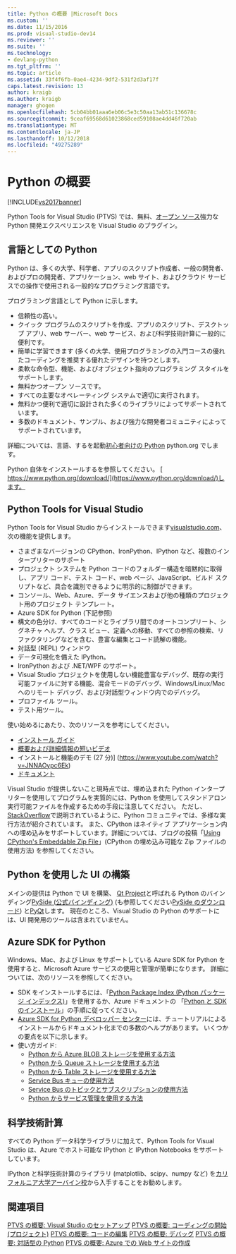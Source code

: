 ```yaml
---
title: Python の概要 |Microsoft Docs
ms.custom: ''
ms.date: 11/15/2016
ms.prod: visual-studio-dev14
ms.reviewer: ''
ms.suite: ''
ms.technology:
- devlang-python
ms.tgt_pltfrm: ''
ms.topic: article
ms.assetid: 33f4f6fb-0ae4-4234-9df2-531f2d3af17f
caps.latest.revision: 13
author: kraigb
ms.author: kraigb
manager: ghogen
ms.openlocfilehash: 5cb04bb01aaa6eb06c5e3c50aa13ab51c136678c
ms.sourcegitcommit: 9ceaf69568d61023868ced59108ae4dd46f720ab
ms.translationtype: MT
ms.contentlocale: ja-JP
ms.lasthandoff: 10/12/2018
ms.locfileid: "49275289"
---
```

# <a name="getting-started-with-python"></a>Python の概要
[!INCLUDE[vs2017banner](../includes/vs2017banner.md)]

Python Tools for Visual Studio (PTVS) では、無料、[オープン ソース](https://github.com/Microsoft/ptvs)強力な Python 開発エクスペリエンスを Visual Studio のプラグイン。  
  
## <a name="python-the-language"></a>言語としての Python
  
Python は、多くの大学、科学者、アプリのスクリプト作成者、一般の開発者、およびプロの開発者、アプリケーション、web サイト、およびクラウド サービスでの操作で使用される一般的なプログラミング言語です。

プログラミング言語として Python に示します。
  
- 信頼性の高い。
- クイック プログラムのスクリプトを作成、アプリのスクリプト、デスクトップ アプリ、web サーバー、web サービス、および科学技術計算に一般的に便利です。
- 簡単に学習できます (多くの大学、使用プログラミングの入門コースの優れたコーディングを推奨する優れたデザインを持つとします。
- 柔軟な命令型、機能、およびオブジェクト指向のプログラミング スタイルをサポートします。
- 無料かつオープン ソースです。
- すべての主要なオペレーティング システムで適切に実行されます。  
- 無料かつ便利で適切に設計された多くのライブラリによってサポートされています。  
- 多数のドキュメント、サンプル、および強力な開発者コミュニティによってサポートされています。  

詳細については、言語、するを起動[初心者向けの Python](https://www.python.org/about/gettingstarted/) python.org でします。

Python 自体をインストールするを参照してください。 [ https://www.python.org/download/](https://www.python.org/download/)します。
 
  
## <a name="python-tools-for-visual-studio"></a>Python Tools for Visual Studio
  
Python Tools for Visual Studio からインストールできます[visualstudio.com](https://www.visualstudio.com/en-us/explore/python-vs)、次の機能を提供します。  
  
- さまざまなバージョンの CPython、IronPython、IPython など、複数のインタープリターのサポート  
- プロジェクト システムを Python コードのフォルダー構造を暗黙的に取得し、アプリ コード、テスト コード、web ページ、JavaScript、ビルド スクリプトなど、具合を識別できるように明示的に制御ができます。  
- コンソール、Web、Azure、データ サイエンスおよび他の種類のプロジェクト用のプロジェクト テンプレート。    
- Azure SDK for Python (下記参照)    
- 構文の色分け、すべてのコードとライブラリ間でのオートコンプリート、シグネチャ ヘルプ、クラス ビュー、定義への移動、すべての参照の検索、リファクタリングなどを含む、豊富な編集とコード読解の機能。    
- 対話型 (REPL) ウィンドウ
- データ可視化を備えた IPython。
- IronPython および .NET/WPF のサポート。    
- Visual Studio プロジェクトを使用しない機能豊富なデバッグ、既存の実行可能ファイルに対する機能、混合モードのデバッグ、Windows/Linux/Mac へのリモート デバッグ、および対話型ウィンドウ内でのデバッグ。   
- プロファイル ツール。  
- テスト用ツール。  
  
使い始めるにあたり、次のリソースを参考にしてください。

- [インストール ガイド](https://github.com/Microsoft/PTVS/wiki/PTVS-Installation)    
- [概要および詳細情報の短いビデオ](https://www.youtube.com/playlist?list=PLReL099Y5nRdLgGAdrb_YeTdEnd23s6Ff)  
- インストールと機能のデモ (27 分)] (https://www.youtube.com/watch?v=JNNAOypc6Ek)  
- [ドキュメント](https://github.com/Microsoft/PTVS/wiki)  


Visual Studio が提供しないこと現時点では、埋め込まれた Python インタープリターを使用してプログラムを実質的には、Python を使用してスタンドアロン実行可能ファイルを作成するための手段に注意してください。 ただし、[StackOverflow](http://stackoverflow.com/questions/5458048/how-to-make-a-python-script-standalone-executable-to-run-without-any-dependency)で説明されているように、Python コミュニティでは、多様な実行方法が紹介されています。 また、CPython はネイティブ アプリケーション内への埋め込みをサポートしています。詳細については、ブログの投稿「[Using CPython's Embeddable Zip File](https://blogs.msdn.microsoft.com/pythonengineering/2016/04/26/cpython-embeddable-zip-file/)」(CPython の埋め込み可能な Zip ファイルの使用方法) を参照してください。
  
## <a name="building-ui-with-python"></a>Python を使用した UI の構築  

メインの提供は Python で UI を構築、 [Qt Project](https://www.qt.io/qt-for-application-development/)と呼ばれる Python のバインディング[PySide (公式バインディング)](http://wiki.qt.io/PySide) (も参照してください[PySide のダウンロード](https://download.qt.io/official_releases/pyside/.)) と[PyQt](https://wiki.python.org/moin/PyQt)します。 現在のところ、Visual Studio の Python のサポートには、UI 開発用のツールは含まれていません。

## <a name="azure-sdk-for-python"></a>Azure SDK for Python
  
Windows、Mac、および Linux をサポートしている Azure SDK for Python を使用すると、Microsoft Azure サービスの使用と管理が簡単になります。 詳細については、次のリソースを参照してください。 

- SDK をインストールするには、「[Python Package Index (Python パッケージ インデックス)](https://pypi.python.org/pypi/azure)」を使用するか、Azure ドキュメントの 「[Python と SDK のインストール](https://azure.microsoft.com/documentation/articles/python-how-to-install/)」の手順に従ってください。 
- [Azure SDK for Python デベロッパー センター](https://azure.microsoft.com/develop/python/)には、チュートリアルによるインストールからドキュメント化までの多数のヘルプがあります。  いくつかの要点を以下に示します。  
- 使い方ガイド:
  - [Python から Azure BLOB ストレージを使用する方法](https://azure.microsoft.com/develop/python/how-to-guides/blob-service/)  
  - [Python から Queue ストレージを使用する方法](https://azure.microsoft.com/develop/python/how-to-guides/queue-service/)  
  - [Python から Table ストレージを使用する方法](https://azure.microsoft.com/develop/python/how-to-guides/table-service/)  
  - [Service Bus キューの使用方法](https://azure.microsoft.com/develop/python/how-to-guides/service-bus-queues/)
  - [Service Bus のトピックとサブスクリプションの使用方法](https://azure.microsoft.com/develop/python/how-to-guides/service-bus-topics/) 
  - [Python からサービス管理を使用する方法](https://azure.microsoft.com/develop/python/how-to-guides/service-management/)  

## <a name="scientific-computing"></a>科学技術計算

すべての Python データ科学ライブラリに加えて、Python Tools for Visual Studio は、Azure でホスト可能な IPython と IPython Notebooks をサポートしています。

IPython と科学技術計算のライブラリ (matplotlib、scipy、numpy など) を[カリフォルニア大学アーバイン校](http://www.lfd.uci.edu/~gohlke/pythonlibs/#scipy-stack)から入手することをお勧めします。  
  
## <a name="see-also"></a>関連項目  

[PTVS の概要: Visual Studio のセットアップ](../python/getting-started-with-ptvs-setting-up-visual-studio.md)
[PTVS の概要: コーディングの開始 (プロジェクト)](../python/getting-started-with-ptvs-start-coding-projects.md)
[PTVS の概要: コードの編集](../python/getting-started-with-ptvs-editing-code.md)
[PTVS の概要: デバッグ](../python/getting-started-with-ptvs-debugging.md)
[PTVS の概要: 対話型の Python](../python/getting-started-with-ptvs-interactive-python.md)
[PTVS の概要: Azure での Web サイトの作成](../python/getting-started-with-ptvs-building-a-website-in-azure.md)

